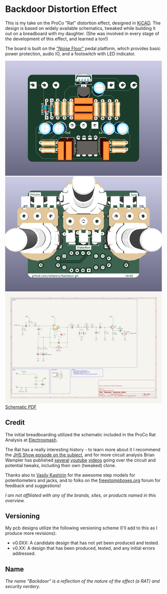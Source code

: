 # Backdoor Distortion Effect

This is my take on the ProCo "Rat" distortion effect, designed in [KiCAD](https://www.kicad.org/).  The design is based on widely available schematics, tweaked while building it out on a breadboard with my daughter. (She was involved in every stage of the development of this effect, and learned a ton!)

The board is built on the ["Noise Floor"](https://github.com/whbeers/noise_floor) pedal platform, which provides basic power protection, audio IO, and a footswitch with LED indicator.

![Front render](renders/front.png)
![Back render](renders/back.png)
![Schematic SVG](schematics/backdoor-latest.svg)
[Schematic PDF](schematics/backdoor-latest.pdf)

## Credit
The initial breadboarding utilized the schematic included in the ProCo Rat Analysis at [Electrosmash](https://www.electrosmash.com/proco-rat).

The Rat has a really interesting history - to learn more about it I recommend the [JHS Show episode on the subject](https://www.youtube.com/watch?v=QfwpClT_26E), and for more circuit analysis Brian Wampler has published [several](https://www.youtube.com/watch?v=zBGKdnlh4Ws) [youtube](https://www.youtube.com/watch?v=IAt-hgqrocI) [videos](https://www.youtube.com/watch?v=U2ZOTbfAcNs) going over the circuit and potential tweaks, including their own (tweaked) clone.

Thanks also to [Vasily Kashirin](https://grabcad.com/vasily.kashirin-1) for the awesome step models for potentiometers and jacks, and to folks on the [freestompboxes.org](https://www.freestompboxes.org/) forum for feedback and suggestions!

*I am not affiliated with any of the brands, sites, or products named in this overview.*

## Versioning

My pcb designs utilize the following versioning scheme (I'll add to this as I produce more revisions):
 - v0.0XX: A candidate design that has not yet been produced and tested.
 - v0.XX: A design that has been produced, tested, and any initial errors addressed.

## Name
*The name "Backdoor" is a reflection of the nature of the effect (a RAT) and security nerdery.*
